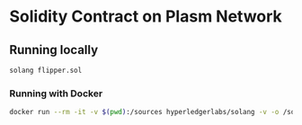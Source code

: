 # Solidity Contract on Plasm Network

## Running locally

```sh
solang flipper.sol
```

### Running with Docker

```sh
docker run --rm -it -v $(pwd):/sources hyperledgerlabs/solang -v -o /sources /sources/flipper.sol
```
